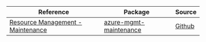 | Reference | Package | Source |
|---|---|---|
|[Resource Management - Maintenance](mgmt-maintenance-readme.md)|[azure-mgmt-maintenance](https://pypi.org/project/azure-mgmt-maintenance)|[Github](https://github.com/Azure/azure-sdk-for-python)|
